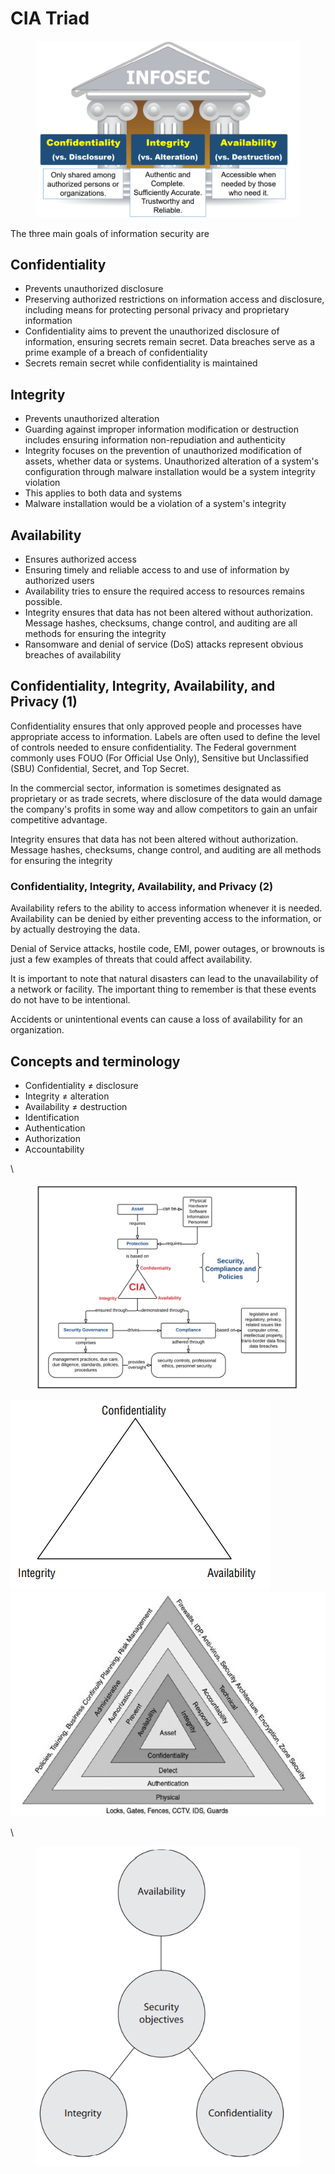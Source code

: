 # CIA Triad

<figure><img src="../../.gitbook/assets/image (21).png" alt=""><figcaption></figcaption></figure>

The three main goals of information security are

## **Confidentiality**&#x20;

* Prevents unauthorized disclosure&#x20;
* Preserving authorized restrictions on information access and disclosure, including means for protecting personal privacy and proprietary information&#x20;
* Confidentiality aims to prevent the unauthorized disclosure of information, ensuring secrets remain secret. Data breaches serve as a prime example of a breach of confidentiality
* Secrets remain secret while confidentiality is maintained

## **Integrity**&#x20;

* Prevents unauthorized alteration&#x20;
* Guarding against improper information modification or destruction includes ensuring information non-repudiation and authenticity
* Integrity focuses on the prevention of unauthorized modification of assets, whether data or systems. Unauthorized alteration of a system's configuration through malware installation would be a system integrity violation
* This applies to both data and systems
* Malware installation would be a violation of a system's integrity

## **Availability**&#x20;

* Ensures authorized access
* Ensuring timely and reliable access to and use of information by authorized users
* Availability tries to ensure the required access to resources remains possible.&#x20;
* Integrity ensures that data has not been altered without authorization. Message hashes, checksums, change control, and auditing are all methods for ensuring the integrity
* Ransomware and denial of service (DoS) attacks represent obvious breaches of availability

## Confidentiality, Integrity, Availability, and Privacy (1)&#x20;

Confidentiality ensures that only approved people and processes have appropriate access to information. Labels are often used to define the level of controls needed to ensure confidentiality. The Federal government commonly uses FOUO (For Official Use Only), Sensitive but Unclassified (SBU) Confidential, Secret, and Top Secret.&#x20;

In the commercial sector, information is sometimes designated as proprietary or as trade secrets, where disclosure of the data would damage the company's profits in some way and allow competitors to gain an unfair competitive advantage.&#x20;

Integrity ensures that data has not been altered without authorization. Message hashes, checksums, change control, and auditing are all methods for ensuring the integrity

### Confidentiality, Integrity, Availability, and Privacy (2)&#x20;

Availability refers to the ability to access information whenever it is needed. Availability can be denied by either preventing access to the information, or by actually destroying the data.&#x20;

Denial of Service attacks, hostile code, EMI, power outages, or brownouts is just a few examples of threats that could affect availability.

It is important to note that natural disasters can lead to the unavailability of a network or facility. The important thing to remember is that these events do not have to be intentional.&#x20;

Accidents or unintentional events can cause a loss of availability for an organization.

## Concepts and terminology

* Confidentiality ≠ disclosure&#x20;
* Integrity ≠ alteration&#x20;
* Availability ≠ destruction&#x20;
* Identification&#x20;
* Authentication&#x20;
* Authorization&#x20;
* Accountability

\


<figure><img src="../../.gitbook/assets/image (24).png" alt=""><figcaption></figcaption></figure>



![](<../../.gitbook/assets/image (25).png>)![](<../../.gitbook/assets/image (10).png>)

\


<figure><img src="../../.gitbook/assets/image (11).png" alt=""><figcaption></figcaption></figure>
